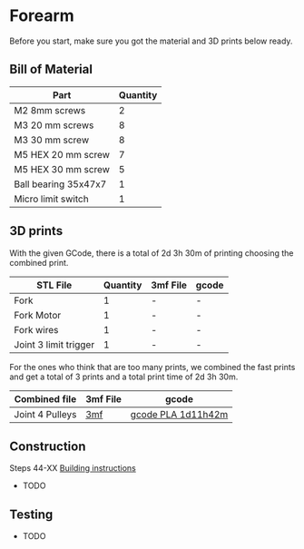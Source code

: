 # Forearm

Before you start, make sure you got the material and 3D prints below ready.

## Bill of Material

| Part | Quantity |
| ---- | -------- |
| M2 8mm screws | 2 |
| M3 20 mm screws | 8 |
| M3 30 mm screw | 8 |
| M5 HEX 20 mm screw | 7 |
| M5 HEX 30 mm screw | 5 |
| Ball bearing 35x47x7 | 1 |
| Micro limit switch | 1 |


## 3D prints

With the given GCode, there is a total of 2d 3h 30m of printing choosing the combined print.

| STL File | Quantity | 3mf File | gcode |
| -------- | -------- | -------- | ----- |
| Fork | 1 | - | - |
| Fork Motor | 1 | - | - |
| Fork wires | 1 | - | - |
| Joint 3 limit trigger | 1 | - | - |


For the ones who think that are too many prints, we combined the fast prints and get a total of 3 prints and a total print time of 2d 3h 30m.

| Combined file | 3mf File | gcode |
| -------- | -------- | ----- |
| Joint 4 Pulleys | [3mf](../STL/d_LowerArmAssembly/joint%204%20pulley.3mf) | [gcode PLA 1d11h42m](../STL/d_LowerArmAssembly/Joint%204%20pulley_0.2mm_PLA_MK3S_2h41m.zip) |


## Construction

Steps 44-XX
[Building instructions](../Original/Assembly%20instructions%203.1.pdf)
- TODO

## Testing

- TODO